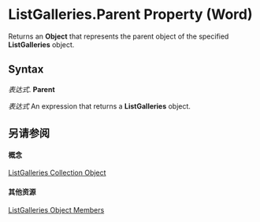 
# ListGalleries.Parent Property (Word)

Returns an  **Object** that represents the parent object of the specified **ListGalleries** object.


## Syntax

 _表达式_. **Parent**

 _表达式_ An expression that returns a **ListGalleries** object.


## 另请参阅


#### 概念


[ListGalleries Collection Object](3ae91fbf-fb7c-e96f-fd13-e4e4e9c4f09e.md)
#### 其他资源


[ListGalleries Object Members](http://msdn.microsoft.com/library/c68a29b8-af7f-9863-8501-829d18511a61%28Office.15%29.aspx)